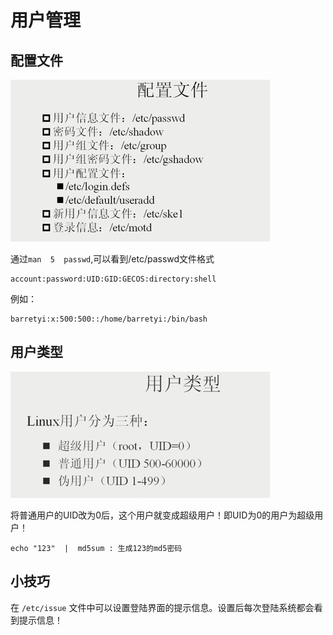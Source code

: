 # 用户管理

## 配置文件

![配置文件](./images/10-1.png)
 
通过`man  5  passwd`,可以看到/etc/passwd文件格式

    account:password:UID:GID:GECOS:directory:shell
    
例如：

    barretyi:x:500:500::/home/barretyi:/bin/bash
 
## 用户类型

![用户类型](./images/10-2.png)

将普通用户的UID改为0后，这个用户就变成超级用户！即UID为0的用户为超级用户！

    echo "123"  |  md5sum : 生成123的md5密码

## 小技巧

在  `/etc/issue` 文件中可以设置登陆界面的提示信息。设置后每次登陆系统都会看到提示信息！

